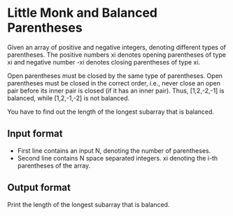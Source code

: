 # Little Monk and Balanced Parentheses

Given an array of positive and negative integers, denoting different types of parentheses. The positive numbers xi denotes opening parentheses of type xi and negative number -xi denotes closing parentheses of type xi.

Open parentheses must be closed by the same type of parentheses. Open parentheses must be closed in the correct order, i.e., never close an open pair before its inner pair is closed (if it has an inner pair). Thus, [1,2,-2,-1] is balanced, while [1,2,-1,-2] is not balanced.

You have to find out the length of the longest subarray that is balanced.

## Input format

- First line contains an input N, denoting the number of parentheses.
- Second line contains N space separated integers. xi denoting the i-th parentheses of the array.

## Output format

Print the length of the longest subarray that is balanced.
